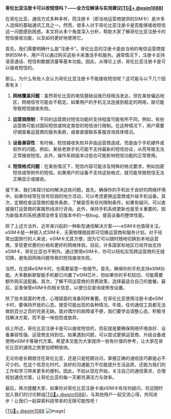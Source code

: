**哥伦比亚注册卡可以收短信吗？——全方位解读与实用建议[[TG💪+ @esim1088](https://t.me/s/esim1088)]**

在哥伦比亚，通信方式多种多样，而注册卡（即当地运营商提供的SIM卡）是许多人选择的基础通讯工具之一。然而，很多人对于哥伦比亚注册卡是否能够接收短信这一问题感到困惑。本文将从多个角度深入分析，帮助大家了解哥伦比亚注册卡的短信接收功能，以及如何更好地使用它。

首先，我们需要明确什么是“注册卡”。哥伦比亚的注册卡是由当地的电信运营商提供的SIM卡，用户可以通过购买这些卡来激活手机服务。通常情况下，注册卡支持语音通话、短信和数据流量等基本功能。因此，从理论上讲，哥伦比亚注册卡是可以接收短信的。

那么，为什么有些人会认为哥伦比亚注册卡不能接收短信呢？这可能与以下几个因素有关：

1. **网络覆盖问题**：虽然哥伦比亚的电信基础设施已经相当发达，但在某些偏远地区，网络信号可能会不稳定。如果用户的手机无法连接到稳定的网络，就可能导致短信接收失败。

2. **运营商限制**：不同的运营商对短信功能的支持程度可能有所不同。例如，有些运营商可能对国际短信或特定类型的短信进行限制。在这种情况下，用户需要仔细查看运营商的服务条款，或者直接联系客服咨询具体情况。

3. **设备兼容性**：有时候，短信接收失败并非由运营商造成，而是由于手机硬件或软件的问题。例如，某些老款手机可能不支持最新的短信协议，从而导致无法正常接收短信。此外，操作系统版本过低也可能影响短信功能的正常使用。

4. **短信格式问题**：在某些情况下，短信内容可能涉及特殊的格式要求，例如加密短信或带附件的短信。如果用户的设备不支持这些格式，就可能导致短信无法正确显示或接收。

接下来，我们来探讨如何解决这些问题。首先，确保你的手机处于良好的网络环境中。如果你经常在信号较弱的地方活动，可以考虑更换运营商或升级手机设备。其次，定期检查运营商的服务条款，了解是否有任何限制条件。如果有疑问，可以直接拨打运营商的客服热线进行咨询。此外，保持手机系统更新也是至关重要的，因为新版本的系统通常会修复旧版本中的一些bug，提高设备的整体性能。

除了上述方法外，近年来兴起的一种新型通信解决方案——eSIM卡也值得关注。eSIM卡是一种嵌入式SIM卡，无需物理插拔即可切换运营商和服务计划。对于经常出国旅行的人来说，eSIM卡尤其方便，因为它可以随时随地切换到本地运营商，享受更优惠的价格和更好的网络体验。目前，许多国家和地区已经开始支持eSIM卡，哥伦比亚也不例外。通过使用eSIM卡，你可以轻松实现跨运营商的无缝切换，避免因网络问题导致的短信接收失败。

当然，在选择eSIM卡时，也需要留意一些细节。首先，确保你的手机支持eSIM功能。大多数新款智能手机都已内置了eSIM芯片，但如果你的手机较旧，可能需要额外购买适配器。其次，了解不同运营商的资费政策，选择最适合自己的套餐。最后，妥善保管eSIM卡的相关信息，以便日后查询或修改设置。

除了技术层面的考虑，心理层面的准备同样重要。在哥伦比亚使用注册卡或eSIM卡时，要保持开放的心态，接受可能出现的各种情况。毕竟，任何通信工具都无法做到百分之百的完美无缺。面对偶尔的故障或不便，我们要学会调整心态，积极寻找解决方案，而不是一味抱怨或放弃。

综上所述，哥伦比亚注册卡是可以接收短信的，但前提是要确保网络环境良好、设备兼容性强、运营商支持到位。如果遇到问题，可以尝试更换运营商、升级设备或使用eSIM卡等替代方案。希望本文能为大家提供一些有价值的参考，让大家在哥伦比亚的通信之旅更加顺畅愉快。

无论你是长期居住在哥伦比亚，还是只是短期访问，掌握正确的通信技巧都是必不可少的。在这个信息化时代，良好的沟通能力不仅能提升生活品质，还能为我们的工作和学习带来更多的便利。因此，不妨从现在开始，关注自己的通信需求，合理规划通信方案，让哥伦比亚的每一天都充满活力与效率。

最后，再次提醒大家，如果你对哥伦比亚注册卡或eSIM卡有任何疑问，欢迎随时加入我们的讨论群组[[TG💪+ @esim1088](https://t.me/s/esim1088)]，与其他用户一起交流心得，共同进步！让我们一起探索科技带来的无限可能性吧！

[[TG💪+ @esim1088](https://t.me/s/esim1088) ![Image](https://i.postimg.cc/4NQfJmqS/Snipaste-2025-05-13-00-14-12.png)]